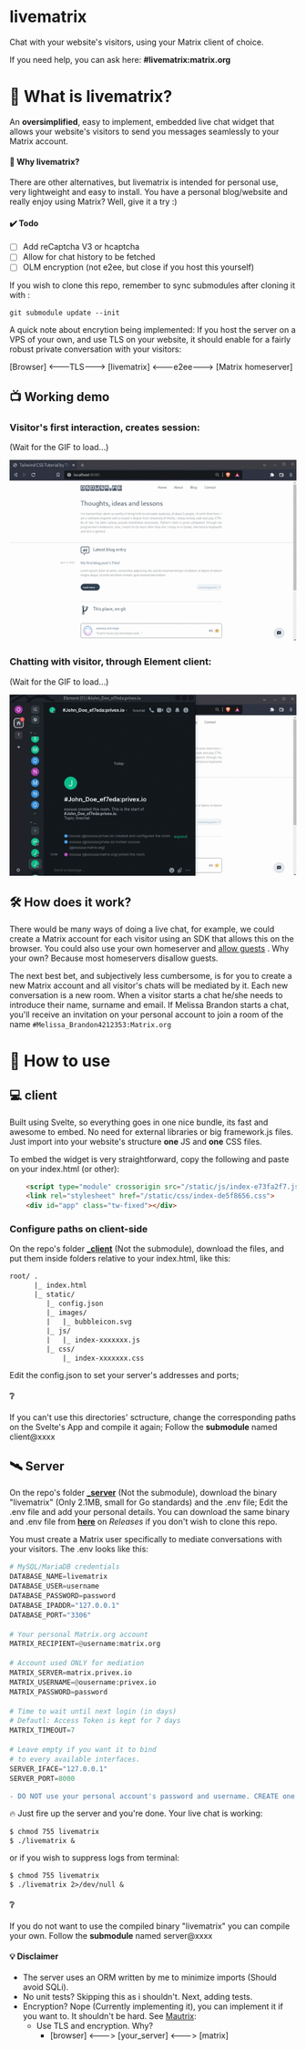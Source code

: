 # livematrix
Chat with your website's visitors, using your Matrix client of choice.

If you need help, you can ask here: **#livematrix:matrix.org**


# 📌 What is livematrix?

An **oversimplified**, easy to implement, embedded live chat widget that allows your website's visitors to send you messages seamlessly to your Matrix account.

#### :bust_in_silhouette: Why livematrix?
There are other alternatives, but livematrix is intended for personal use, very lightweight and easy to install. You have a personal blog/website and really enjoy using Matrix? Well, give it a try :) 


#### :heavy_check_mark: Todo
- [ ] Add reCaptcha V3 or hcaptcha
- [ ] Allow for chat history to be fetched
- [ ] OLM encryption (not e2ee, but close if you host this yourself)

If you wish to clone this repo, remember to sync submodules after cloning it with : 
```
git submodule update --init
```
A quick note about encrytion being implemented: If you host the server on a VPS of your own, and use TLS on your website, it should enable for a fairly robust private conversation with your visitors:

[Browser] <---TLS---> [livematrix] <---e2ee---> [Matrix homeserver]  

## 📺 Working demo 


### Visitor's first interaction, creates session:
(Wait for the GIF to load...)

![demo_1](https://github.com/livematrix/.github/blob/main/images/demo01.gif?raw=true)



### Chatting with visitor, through Element client:
(Wait for the GIF to load...)

![demo_2](https://github.com/livematrix/.github/blob/main/images/demo02.gif?raw=true)



## 🛠️ How does it work? 

There would be many ways of doing a live chat, for example, we could create a Matrix account for each visitor using an SDK that allows this on the browser. You could also use your own homeserver and [allow guests](https://spec.matrix.org/latest/client-server-api/#guest-access) . Why your own? Because most homeservers disallow guests. 

The next best bet, and subjectively less cumbersome, is for you to create a new Matrix account and all visitor's chats will be mediated by it. Each new conversation is a new room. When a visitor starts a chat he/she needs to introduce their name, surname and email. If Melissa Brandon starts a chat, you'll receive an invitation on your personal account to join a room of the name `#Melissa_Brandon4212353:Matrix.org`


# 📗 How to use

##  :computer: client

Built using Svelte, so everything goes in one nice bundle, its fast and awesome to embed. No need for external libraries or big framework.js files.
Just import into your website's structure **one** JS and **one** CSS files. 

To embed the widget is very straightforward, copy the following and paste on your index.html (or other):

```html
    <script type="module" crossorigin src="/static/js/index-e73fa2f7.js"></script>
    <link rel="stylesheet" href="/static/css/index-de5f8656.css">
    <div id="app" class="tw-fixed"></div>
```

### Configure paths on client-side

On the repo's folder [**_client**](https://github.com/osousa/livematrix/tree/main/_client)  (Not the submodule), download the files, and put them inside folders relative to your index.html, like this:

```
root/ .
      |_ index.html
      |_ static/
         |_ config.json 
         |_ images/
         |   |_ bubbleicon.svg
         |_ js/
         |   |_ index-xxxxxxx.js
         |_ css/
             |_ index-xxxxxxx.css

```

Edit the config.json to set your server's addresses and ports;

#### ❔
If you can't use this directories' sctructure, change the corresponding paths on the Svelte's App and compile it again;
Follow the **submodule** named client@xxxx


## 🛰️ Server

On the repo's folder  [**_server**](https://github.com/osousa/livematrix/tree/main/_server)  (Not the submodule), download the binary "livematrix" (Only 2.1MB, small for Go standards) and the .env file; Edit the .env file and add your personal details. 
You can download the same binary and .env file from [**here**](https://github.com/livematrix/server) on *Releases* if you don't wish to clone this repo.

You must create a Matrix user specifically to mediate conversations with your visitors. The .env looks like this:

```python
# MySQL/MariaDB credentials
DATABASE_NAME=livematrix
DATABASE_USER=username
DATABASE_PASSWORD=password
DATABASE_IPADDR="127.0.0.1"
DATABASE_PORT="3306"

# Your personal Matrix.org account
MATRIX_RECIPIENT=@username:matrix.org

# Account used ONLY for mediation
MATRIX_SERVER=matrix.privex.io
MATRIX_USERNAME=@ousername:privex.io
MATRIX_PASSWORD=password

# Time to wait until next login (in days)
# Defautl: Access Token is kept for 7 days
MATRIX_TIMEOUT=7

# Leave empty if you want it to bind
# to every available interfaces. 
SERVER_IFACE="127.0.0.1"
SERVER_PORT=8000
```

```diff
- DO NOT use your personal account's password and username. CREATE one for this purpose only
```

🔥 Just fire up the server and you're done. Your live chat is working:

```
$ chmod 755 livematrix
$ ./livematrix &
```
or if you wish to suppress logs from terminal:

```
$ chmod 755 livematrix
$ ./livematrix 2>/dev/null &
```


#### ❔ 
If you do not want to use the compiled binary "livematrix" you can compile your own. 
Follow the **submodule** named server@xxxx



#### :bulb: Disclaimer 
- The server uses an ORM written by me to minimize imports (Should avoid SQLi).
- No unit tests? Skipping this as i shouldn't. Next, adding tests.
- Encryption? Nope (Currently implementing it), you can implement it if you want to. It shouldn't be hard. See [Mautrix](https://github.com/mautrix/go):
    - Use TLS and encryption. Why?  
        - [browser] <---> [your_server] <---> [matrix]

